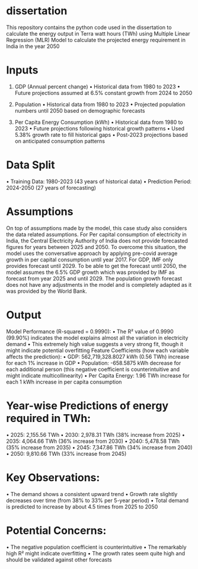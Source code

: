 # dissertation
This repository contains the python code used in the dissertation to calculate the energy output in Terra watt hours (TWh) using Multiple Linear Regression (MLR) Model to calculate the projected energy requirement in India in the year 2050

# Inputs
1.	GDP (Annual percent change) 
•	Historical data from 1980 to 2023
•	Future projections assumed at 6.5% constant growth from 2024 to 2050

2.	Population 
•	Historical data from 1980 to 2023
•	Projected population numbers until 2050 based on demographic forecasts

3.	Per Capita Energy Consumption (kWh) 
•	Historical data from 1980 to 2023
•	Future projections following historical growth patterns
•	Used 5.38% growth rate to fill historical gaps
•	Post-2023 projections based on anticipated consumption patterns

# Data Split
•	Training Data: 1980-2023 (43 years of historical data)
•	Prediction Period: 2024-2050 (27 years of forecasting)

# Assumptions
On top of assumptions made by the model, this case study also considers the data related assumptions. For Per capital consumption of electricity in India, the Central Electricity Authority of India does not provide forecasted figures for years between 2025 and 2050. To overcome this situation, the model uses the conversative approach by applying pre-covid average growth in per capital consumption until year 2017. For GDP, IMF only provides forecast until 2029. To be able to get the forecast until 2050, the model assumes the 6.5% GDP growth which was provided by IMF as forecast from year 2025 and until 2029. The population growth forecast does not have any adjustments in the model and is completely adapted as it was provided by the World Bank.

# Output
Model Performance (R-squared = 0.9990):
•	The R² value of 0.9990 (99.90%) indicates the model explains almost all the variation in electricity demand
•	This extremely high value suggests a very strong fit, though it might indicate potential overfitting
Feature Coefficients (how each variable affects the prediction):
•	GDP: 562,719,328.8027 kWh (0.56 TWh) increase for each 1% increase in GDP
•	Population: -658.5875 kWh decrease for each additional person (this negative coefficient is counterintuitive and might indicate multicollinearity)
•	Per Capita Energy: 1.96 TWh increase for each 1 kWh increase in per capita consumption

# Year-wise Predictions of energy required in TWh:
•	2025: 2,155.56 TWh
•	2030: 2,978.31 TWh (38% increase from 2025)
•	2035: 4,064.66 TWh (36% increase from 2030)
•	2040: 5,478.58 TWh (35% increase from 2035)
•	2045: 7,347.86 TWh (34% increase from 2040)
•	2050: 9,810.66 TWh (33% increase from 2045)

# Key Observations:
•	The demand shows a consistent upward trend
•	Growth rate slightly decreases over time (from 38% to 33% per 5-year period)
•	Total demand is predicted to increase by about 4.5 times from 2025 to 2050

# Potential Concerns:
•	The negative population coefficient is counterintuitive
•	The remarkably high R² might indicate overfitting
•	The growth rates seem quite high and should be validated against other forecasts
